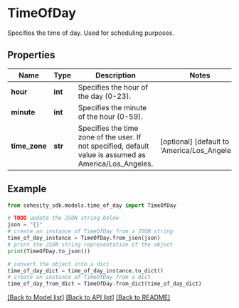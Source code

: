 # TimeOfDay

Specifies the time of day. Used for scheduling purposes.

## Properties

Name | Type | Description | Notes
------------ | ------------- | ------------- | -------------
**hour** | **int** | Specifies the hour of the day (0-23). | 
**minute** | **int** | Specifies the minute of the hour (0-59). | 
**time_zone** | **str** | Specifies the time zone of the user. If not specified, default value is assumed as America/Los_Angeles. | [optional] [default to 'America/Los_Angeles']

## Example

```python
from cohesity_sdk.models.time_of_day import TimeOfDay

# TODO update the JSON string below
json = "{}"
# create an instance of TimeOfDay from a JSON string
time_of_day_instance = TimeOfDay.from_json(json)
# print the JSON string representation of the object
print(TimeOfDay.to_json())

# convert the object into a dict
time_of_day_dict = time_of_day_instance.to_dict()
# create an instance of TimeOfDay from a dict
time_of_day_from_dict = TimeOfDay.from_dict(time_of_day_dict)
```
[[Back to Model list]](../README.md#documentation-for-models) [[Back to API list]](../README.md#documentation-for-api-endpoints) [[Back to README]](../README.md)


